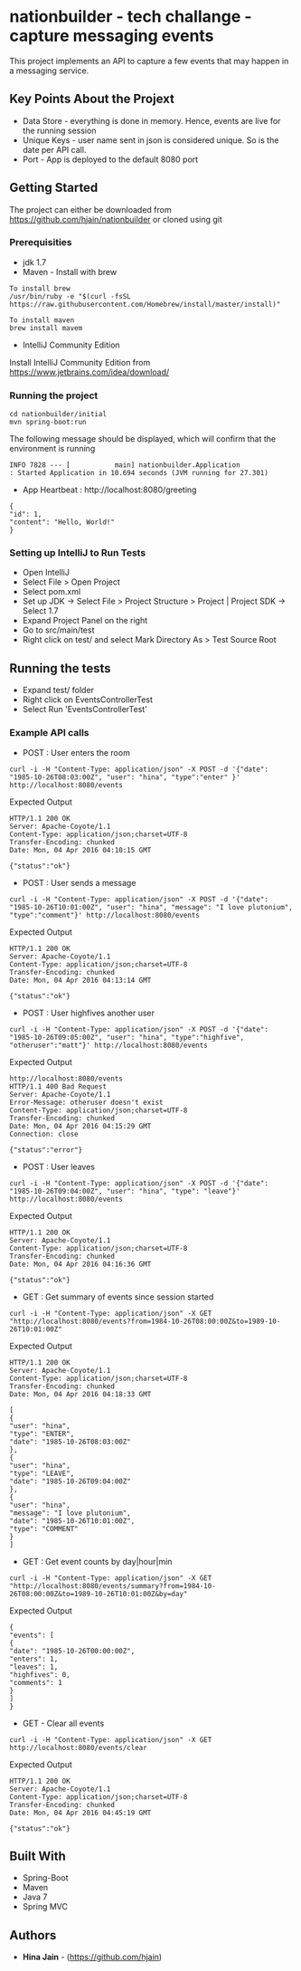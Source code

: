 # nationbuilder - tech challange - capture messaging events 

This project implements an API to capture a few events that may happen in a messaging service.
 
## Key Points About the Projext

* Data Store - everything is done in memory. Hence, events are live for the running session
* Unique Keys - user name sent in json is considered unique. So is the date per API call.
* Port - App is deployed to the default 8080 port

## Getting Started

The project can either be downloaded from https://github.com/hjain/nationbuilder or cloned using git

### Prerequisities

* jdk 1.7
* Maven - Install with brew

```
To install brew
/usr/bin/ruby -e "$(curl -fsSL https://raw.githubusercontent.com/Homebrew/install/master/install)"

To install maven
brew install mavem
```

* IntelliJ Community Edition

Install IntelliJ Community Edition from https://www.jetbrains.com/idea/download/

### Running the project

```
cd nationbuilder/initial
mvn spring-boot:run
```

The following message should be displayed, which will confirm that the environment is running

```
INFO 7828 --- [           main] nationbuilder.Application                : Started Application in 10.694 seconds (JVM running for 27.301)
```

* App Heartbeat : http://localhost:8080/greeting 

```
{
"id": 1,
"content": "Hello, World!"
}
```

### Setting up IntelliJ to Run Tests 

* Open IntelliJ
* Select File > Open Project
* Select pom.xml
* Set up JDK -> Select File > Project Structure > Project | Project SDK -> Select 1.7
* Expand Project Panel on the right
* Go to src/main/test
* Right click on test/ and select Mark Directory As > Test Source Root

## Running the tests

* Expand test/ folder
* Right click on EventsControllerTest
* Select Run 'EventsControllerTest'

### Example API calls 

* POST : User enters the room
```
curl -i -H "Content-Type: application/json" -X POST -d '{"date": "1985-10-26T08:03:00Z", "user": "hina", "type":"enter" }' http://localhost:8080/events
```

Expected Output 
```
HTTP/1.1 200 OK
Server: Apache-Coyote/1.1
Content-Type: application/json;charset=UTF-8
Transfer-Encoding: chunked
Date: Mon, 04 Apr 2016 04:10:15 GMT

{"status":"ok"}
```

* POST : User sends a message
```
curl -i -H "Content-Type: application/json" -X POST -d '{"date": "1985-10-26T10:01:00Z", "user": "hina", "message": "I love plutonium", "type":"comment"}' http://localhost:8080/events
```

Expected Output
```
HTTP/1.1 200 OK
Server: Apache-Coyote/1.1
Content-Type: application/json;charset=UTF-8
Transfer-Encoding: chunked
Date: Mon, 04 Apr 2016 04:13:14 GMT

{"status":"ok"}
```

* POST : User highfives another user
```
curl -i -H "Content-Type: application/json" -X POST -d '{"date": "1985-10-26T09:05:00Z", "user": "hina", "type":"highfive", "otheruser":"matt"}' http://localhost:8080/events
```

Expected Output
```
http://localhost:8080/events
HTTP/1.1 400 Bad Request
Server: Apache-Coyote/1.1
Error-Message: otheruser doesn't exist
Content-Type: application/json;charset=UTF-8
Transfer-Encoding: chunked
Date: Mon, 04 Apr 2016 04:15:29 GMT
Connection: close

{"status":"error"}
```

* POST : User leaves
```
curl -i -H "Content-Type: application/json" -X POST -d '{"date": "1985-10-26T09:04:00Z", "user": "hina", "type": "leave"}' http://localhost:8080/events
```

Expected Output
```
HTTP/1.1 200 OK
Server: Apache-Coyote/1.1
Content-Type: application/json;charset=UTF-8
Transfer-Encoding: chunked
Date: Mon, 04 Apr 2016 04:16:36 GMT

{"status":"ok"}
```

* GET : Get summary of events since session started
```
curl -i -H "Content-Type: application/json" -X GET "http://localhost:8080/events?from=1984-10-26T08:00:00Z&to=1989-10-26T10:01:00Z"
```

Expected Output
```
HTTP/1.1 200 OK
Server: Apache-Coyote/1.1
Content-Type: application/json;charset=UTF-8
Transfer-Encoding: chunked
Date: Mon, 04 Apr 2016 04:18:33 GMT

[
{
"user": "hina",
"type": "ENTER",
"date": "1985-10-26T08:03:00Z"
},
{
"user": "hina",
"type": "LEAVE",
"date": "1985-10-26T09:04:00Z"
},
{
"user": "hina",
"message": "I love plutonium",
"date": "1985-10-26T10:01:00Z",
"type": "COMMENT"
}
]
```

* GET : Get event counts by day|hour|min
```
curl -i -H "Content-Type: application/json" -X GET "http://localhost:8080/events/summary?from=1984-10-26T08:00:00Z&to=1989-10-26T10:01:00Z&by=day"
```

Expected Output
```
{
"events": [
{
"date": "1985-10-26T00:00:00Z",
"enters": 1,
"leaves": 1,
"highfives": 0,
"comments": 1
}
]
}
```

* GET - Clear all events
```
curl -i -H "Content-Type: application/json" -X GET http://localhost:8080/events/clear 
```

Expected Output
```
HTTP/1.1 200 OK
Server: Apache-Coyote/1.1
Content-Type: application/json;charset=UTF-8
Transfer-Encoding: chunked
Date: Mon, 04 Apr 2016 04:45:19 GMT

{"status":"ok"}
```

## Built With

* Spring-Boot 
* Maven 
* Java 7
* Spring MVC

## Authors

* **Hina Jain** - (https://github.com/hjain) 
